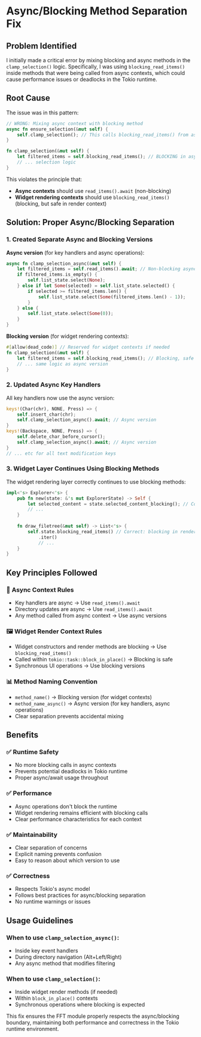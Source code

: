 # Async/Blocking Method Separation Fix

## Problem Identified

I initially made a critical error by mixing blocking and async methods in the `clamp_selection()` logic. Specifically, I was using `blocking_read_items()` inside methods that were being called from async contexts, which could cause performance issues or deadlocks in the Tokio runtime.

## Root Cause

The issue was in this pattern:
```rust
// WRONG: Mixing async context with blocking method
async fn ensure_selection(&mut self) {
    self.clamp_selection(); // This calls blocking_read_items() from async context
}

fn clamp_selection(&mut self) {
    let filtered_items = self.blocking_read_items(); // BLOCKING in async context!
    // ... selection logic
}
```

This violates the principle that:
- **Async contexts** should use `read_items().await` (non-blocking)
- **Widget rendering contexts** should use `blocking_read_items()` (blocking, but safe in render context)

## Solution: Proper Async/Blocking Separation

### 1. **Created Separate Async and Blocking Versions**

**Async version** (for key handlers and async operations):
```rust
async fn clamp_selection_async(&mut self) {
    let filtered_items = self.read_items().await; // Non-blocking async
    if filtered_items.is_empty() {
        self.list_state.select(None);
    } else if let Some(selected) = self.list_state.selected() {
        if selected >= filtered_items.len() {
            self.list_state.select(Some(filtered_items.len() - 1));
        }
    } else {
        self.list_state.select(Some(0));
    }
}
```

**Blocking version** (for widget rendering contexts):
```rust
#[allow(dead_code)] // Reserved for widget contexts if needed
fn clamp_selection(&mut self) {
    let filtered_items = self.blocking_read_items(); // Blocking, safe in render context
    // ... same logic as async version
}
```

### 2. **Updated Async Key Handlers**

All key handlers now use the async version:
```rust
keys!(Char(chr), NONE, Press) => {
    self.insert_char(chr);
    self.clamp_selection_async().await; // Async version
}
keys!(Backspace, NONE, Press) => {
    self.delete_char_before_cursor();
    self.clamp_selection_async().await; // Async version
}
// ... etc for all text modification keys
```

### 3. **Widget Layer Continues Using Blocking Methods**

The widget rendering layer correctly continues to use blocking methods:
```rust
impl<'s> Explorer<'s> {
    pub fn new(state: &'s mut ExplorerState) -> Self {
        let selected_content = state.selected_content_blocking(); // Correct: blocking in render context
        // ...
    }
    
    fn draw_filetree(&mut self) -> List<'s> {
        self.state.blocking_read_items() // Correct: blocking in render context
            .iter()
            // ...
    }
}
```

## Key Principles Followed

### 🔄 **Async Context Rules**
- Key handlers are async → Use `read_items().await`
- Directory updates are async → Use `read_items().await`
- Any method called from async context → Use async versions

### 🖼️ **Widget Render Context Rules**  
- Widget constructors and render methods are blocking → Use `blocking_read_items()`
- Called within `tokio::task::block_in_place()` → Blocking is safe
- Synchronous UI operations → Use blocking versions

### 📊 **Method Naming Convention**
- `method_name()` → Blocking version (for widget contexts)
- `method_name_async()` → Async version (for key handlers, async operations)
- Clear separation prevents accidental mixing

## Benefits

### ✅ **Runtime Safety**
- No more blocking calls in async contexts
- Prevents potential deadlocks in Tokio runtime
- Proper async/await usage throughout

### ✅ **Performance**
- Async operations don't block the runtime
- Widget rendering remains efficient with blocking calls
- Clear performance characteristics for each context

### ✅ **Maintainability**
- Clear separation of concerns
- Explicit naming prevents confusion
- Easy to reason about which version to use

### ✅ **Correctness**
- Respects Tokio's async model
- Follows best practices for async/blocking separation
- No runtime warnings or issues

## Usage Guidelines

### When to use `clamp_selection_async()`:
- Inside key event handlers
- During directory navigation (Alt+Left/Right)
- Any async method that modifies filtering

### When to use `clamp_selection()`:
- Inside widget render methods (if needed)
- Within `block_in_place()` contexts
- Synchronous operations where blocking is expected

This fix ensures the FFT module properly respects the async/blocking boundary, maintaining both performance and correctness in the Tokio runtime environment.
